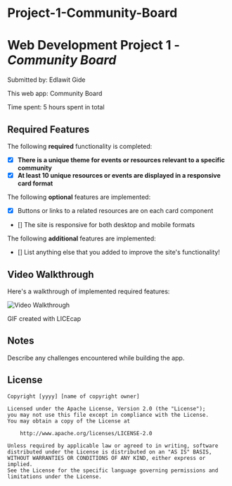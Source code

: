 # Project-1-Community-Board
# Web Development Project 1 - *Community Board*

Submitted by: Edlawit Gide

This web app: Community Board

Time spent: 5 hours spent in total

## Required Features

The following **required** functionality is completed:

- [X] **There is a unique theme for events or resources relevant to a specific community**
- [X] **At least 10 unique resources or events are displayed in a responsive card format**

The following **optional** features are implemented:

- [X] Buttons or links to a related resources are on each card component
- [] The site is responsive for both desktop and mobile formats

The following **additional** features are implemented:

* [] List anything else that you added to improve the site's functionality!

## Video Walkthrough

Here's a walkthrough of implemented required features:

<img src='Walkthrough.gif' title='Video Walkthrough' width='' alt='Video Walkthrough' />

<!-- Replace this with whatever GIF tool you used! -->
GIF created with  LICEcap
<!-- Recommended tools:
[Kap](https://getkap.co/) for macOS
[ScreenToGif](https://www.screentogif.com/) for Windows
[peek](https://github.com/phw/peek) for Linux. -->

## Notes

Describe any challenges encountered while building the app.

## License

    Copyright [yyyy] [name of copyright owner]

    Licensed under the Apache License, Version 2.0 (the "License");
    you may not use this file except in compliance with the License.
    You may obtain a copy of the License at

        http://www.apache.org/licenses/LICENSE-2.0

    Unless required by applicable law or agreed to in writing, software
    distributed under the License is distributed on an "AS IS" BASIS,
    WITHOUT WARRANTIES OR CONDITIONS OF ANY KIND, either express or implied.
    See the License for the specific language governing permissions and
    limitations under the License.
